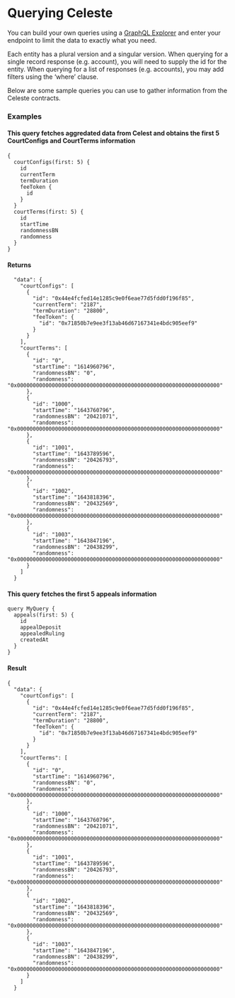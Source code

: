 # Querying Celeste

You can build your own queries using a [GraphQL Explorer](https://graphiql-online.com/graphiql) and enter your endpoint to limit the data to exactly what you need.

Each entity has a plural version and a singular version. When querying for a single record response (e.g. account), you will need to supply the id for the entity. When querying for a list of responses (e.g. accounts), you may add filters using the ‘where’ clause.

Below are some sample queries you can use to gather information from the Celeste contracts.

### Examples <a href="#examples" id="examples"></a>

#### This query fetches aggredated data from Celest and obtains the first 5 CourtConfigs and CourtTerms information <a href="#this-query-fetches-aggredated-data-from-celest-and-obtains-the-first-5-courtconfigs-and-courtterms-i" id="this-query-fetches-aggredated-data-from-celest-and-obtains-the-first-5-courtconfigs-and-courtterms-i"></a>

```
{
  courtConfigs(first: 5) {
    id
    currentTerm
    termDuration
    feeToken {
      id
    }
  }
  courtTerms(first: 5) {
    id
    startTime
    randomnessBN
    randomness
  }
}
```

#### Returns <a href="#returns" id="returns"></a>

```
  "data": {
    "courtConfigs": [
      {
        "id": "0x44e4fcfed14e1285c9e0f6eae77d5fdd0f196f85",
        "currentTerm": "2187",
        "termDuration": "28800",
        "feeToken": {
          "id": "0x71850b7e9ee3f13ab46d67167341e4bdc905eef9"
        }
      }
    ],
    "courtTerms": [
      {
        "id": "0",
        "startTime": "1614960796",
        "randomnessBN": "0",
        "randomness": "0x0000000000000000000000000000000000000000000000000000000000000000"
      },
      {
        "id": "1000",
        "startTime": "1643760796",
        "randomnessBN": "20421071",
        "randomness": "0x0000000000000000000000000000000000000000000000000000000000000000"
      },
      {
        "id": "1001",
        "startTime": "1643789596",
        "randomnessBN": "20426793",
        "randomness": "0x0000000000000000000000000000000000000000000000000000000000000000"
      },
      {
        "id": "1002",
        "startTime": "1643818396",
        "randomnessBN": "20432569",
        "randomness": "0x0000000000000000000000000000000000000000000000000000000000000000"
      },
      {
        "id": "1003",
        "startTime": "1643847196",
        "randomnessBN": "20438299",
        "randomness": "0x0000000000000000000000000000000000000000000000000000000000000000"
      }
    ]
  }
```

#### This query fetches the first 5 appeals information <a href="#this-query-fetches-the-first-5-appeals-information" id="this-query-fetches-the-first-5-appeals-information"></a>

```
query MyQuery {
  appeals(first: 5) {
    id
    appealDeposit
    appealedRuling
    createdAt
  }
}
```

#### Result <a href="#result" id="result"></a>

```
{
  "data": {
    "courtConfigs": [
      {
        "id": "0x44e4fcfed14e1285c9e0f6eae77d5fdd0f196f85",
        "currentTerm": "2187",
        "termDuration": "28800",
        "feeToken": {
          "id": "0x71850b7e9ee3f13ab46d67167341e4bdc905eef9"
        }
      }
    ],
    "courtTerms": [
      {
        "id": "0",
        "startTime": "1614960796",
        "randomnessBN": "0",
        "randomness": "0x0000000000000000000000000000000000000000000000000000000000000000"
      },
      {
        "id": "1000",
        "startTime": "1643760796",
        "randomnessBN": "20421071",
        "randomness": "0x0000000000000000000000000000000000000000000000000000000000000000"
      },
      {
        "id": "1001",
        "startTime": "1643789596",
        "randomnessBN": "20426793",
        "randomness": "0x0000000000000000000000000000000000000000000000000000000000000000"
      },
      {
        "id": "1002",
        "startTime": "1643818396",
        "randomnessBN": "20432569",
        "randomness": "0x0000000000000000000000000000000000000000000000000000000000000000"
      },
      {
        "id": "1003",
        "startTime": "1643847196",
        "randomnessBN": "20438299",
        "randomness": "0x0000000000000000000000000000000000000000000000000000000000000000"
      }
    ]
  }
```
